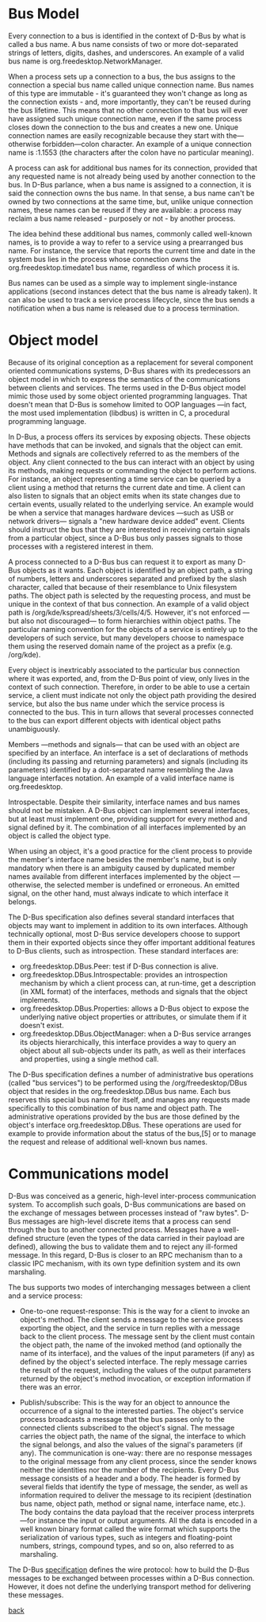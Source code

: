 # Bus Model

Every connection to a bus is identified in the context of D-Bus by what is
called a bus name. A bus name consists of two or more dot-separated strings
of letters, digits, dashes, and underscores. An example of a valid bus name
is org.freedesktop.NetworkManager.

When a process sets up a connection to a bus, the bus assigns to the connection
a special bus name called unique connection name. Bus names of this type are
immutable - it's guaranteed they won't change as long as the connection
exists - and, more importantly, they can't be reused during the bus lifetime.
This means that no other connection to that bus will ever have assigned such
unique connection name, even if the same process closes down the connection to
the bus and creates a new one. Unique connection names are easily recognizable
because they start with the—otherwise forbidden—colon character. An example of
a unique connection name is :1.1553 (the characters after the colon have no
particular meaning).

A process can ask for additional bus names for its connection, provided that
any requested name is not already being used by another connection to the bus.
In D-Bus parlance, when a bus name is assigned to a connection, it is said the
connection owns the bus name. In that sense, a bus name can't be owned by two
connections at the same time, but, unlike unique connection names, these names
can be reused if they are available: a process may reclaim a bus name
released - purposely or not - by another process.

The idea behind these additional bus names, commonly called well-known names,
is to provide a way to refer to a service using a prearranged bus name.
For instance, the service that reports the current time and date in the system
bus lies in the process whose connection owns the org.freedesktop.timedate1 bus
name, regardless of which process it is.

Bus names can be used as a simple way to implement single-instance applications
(second instances detect that the bus name is already taken). It can also be
used to track a service process lifecycle, since the bus sends a notification
when a bus name is released due to a process termination.

# Object model

Because of its original conception as a replacement for several component
oriented communications systems, D-Bus shares with its predecessors an object
model in which to express the semantics of the communications between clients
and services. The terms used in the D-Bus object model mimic those used by
some object oriented programming languages. That doesn't mean that D-Bus is
somehow limited to OOP languages —in fact, the most used implementation
(libdbus) is written in C, a procedural programming language.

In D-Bus, a process offers its services by exposing objects. These objects have
methods that can be invoked, and signals that the object can emit.
Methods and signals are collectively referred to as the members of the object.
Any client connected to the bus can interact with an object by using its
methods, making requests or commanding the object to perform actions.
For instance, an object representing a time service can be queried by a client
using a method that returns the current date and time. A client can also listen
to signals that an object emits when its state changes due to certain events,
usually related to the underlying service. An example would be when a service
that manages hardware devices —such as USB or network drivers— signals a
"new hardware device added" event. Clients should instruct the bus that they
are interested in receiving certain signals from a particular object, since a
D-Bus bus only passes signals to those processes with a registered interest in
them.

A process connected to a D-Bus bus can request it to export as many D-Bus
objects as it wants. Each object is identified by an object path, a string of
numbers, letters and underscores separated and prefixed by the slash character,
called that because of their resemblance to Unix filesystem paths.
The object path is selected by the requesting process, and must be unique in
the context of that bus connection. An example of a valid object path is
/org/kde/kspread/sheets/3/cells/4/5. However, it's not enforced —but also
not discouraged— to form hierarchies within object paths.
The particular naming convention for the objects of a service is entirely up
to the developers of such service, but many developers choose to namespace
them using the reserved domain name of the project as a prefix (e.g. /org/kde).

Every object is inextricably associated to the particular bus connection where
it was exported, and, from the D-Bus point of view, only lives in the context
of such connection. Therefore, in order to be able to use a certain service,
a client must indicate not only the object path providing the desired service,
but also the bus name under which the service process is connected to the bus.
This in turn allows that several processes connected to the bus can export
different objects with identical object paths unambiguously.

Members —methods and signals— that can be used with an object are specified by
an interface. An interface is a set of declarations of methods (including its
passing and returning parameters) and signals (including its parameters)
identified by a dot-separated name resembling the Java language interfaces
notation. An example of a valid interface name is org.freedesktop.

Introspectable. Despite their similarity, interface names and bus names should
not be mistaken. A D-Bus object can implement several interfaces, but at least
must implement one, providing support for every method and signal defined by
it. The combination of all interfaces implemented by an object is called the
object type.

When using an object, it's a good practice for the client process to provide
the member's interface name besides the member's name, but is only mandatory
when there is an ambiguity caused by duplicated member names available from
different interfaces implemented by the object —otherwise, the selected member
is undefined or erroneous. An emitted signal, on the other hand, must always
indicate to which interface it belongs.

The D-Bus specification also defines several standard interfaces that objects
may want to implement in addition to its own interfaces. Although technically
optional, most D-Bus service developers choose to support them in their
exported objects since they offer important additional features to D-Bus
clients, such as introspection. These standard interfaces are:

* org.freedesktop.DBus.Peer: test if D-Bus connection is alive.
* org.freedesktop.DBus.Introspectable: provides an introspection mechanism by
which a client process can, at run-time, get a description (in XML format) of
the interfaces, methods and signals that the object implements.
* org.freedesktop.DBus.Properties: allows a D-Bus object to expose the
underlying native object properties or attributes, or simulate them if it
doesn't exist.
* org.freedesktop.DBus.ObjectManager: when a D-Bus service arranges its
objects hierarchically, this interface provides a way to query an object
about all sub-objects under its path, as well as their interfaces and
properties, using a single method call.

The D-Bus specification defines a number of administrative bus operations
(called "bus services") to be performed using the /org/freedesktop/DBus object
that resides in the org.freedesktop.DBus bus name. Each bus reserves this
special bus name for itself, and manages any requests made specifically to
this combination of bus name and object path. The administrative operations
provided by the bus are those defined by the object's interface
org.freedesktop.DBus. These operations are used for example to provide
information about the status of the bus,[5] or to manage the request and
release of additional well-known bus names.

# Communications model
D-Bus was conceived as a generic, high-level inter-process communication
system. To accomplish such goals, D-Bus communications are based on the
exchange of messages between processes instead of "raw bytes". D-Bus messages
are high-level discrete items that a process can send through the bus to
another connected process. Messages have a well-defined structure (even the
types of the data carried in their payload are defined), allowing the bus to
validate them and to reject any ill-formed message. In this regard, D-Bus is
closer to an RPC mechanism than to a classic IPC mechanism, with its own type
definition system and its own marshaling.

The bus supports two modes of interchanging messages between a client and a
service process:

* One-to-one request-response: This is the way for a client to invoke an
object's method. The client sends a message to the service process exporting
the object, and the service in turn replies with a message back to the client
process. The message sent by the client must contain the object path, the name
of the invoked method (and optionally the name of its interface), and the
values of the input parameters (if any) as defined by the object's selected
interface. The reply message carries the result of the request, including the
values of the output parameters returned by the object's method invocation,
or exception information if there was an error.

* Publish/subscribe: This is the way for an object to announce the occurrence
of a signal to the interested parties. The object's service process broadcasts
a message that the bus passes only to the connected clients subscribed to the
object's signal. The message carries the object path, the name of the signal,
the interface to which the signal belongs, and also the values of the signal's
parameters (if any). The communication is one-way: there are no response
messages to the original message from any client process, since the sender
knows neither the identities nor the number of the recipients.
Every D-Bus message consists of a header and a body. The header is formed by
several fields that identify the type of message, the sender, as well as
information required to deliver the message to its recipient (destination bus
name, object path, method or signal name, interface name, etc.). The body
contains the data payload that the receiver process interprets —for instance
the input or output arguments. All the data is encoded in a well known binary
format called the wire format which supports the serialization of various
types, such as integers and floating-point numbers, strings, compound types,
and so on, also referred to as marshaling.

The D-Bus [specification](architecture.md) defines the wire protocol:
how to build the D-Bus messages to be exchanged between processes within a
D-Bus connection. However, it does not define the underlying transport method
for delivering these messages.

[back](overview.md)